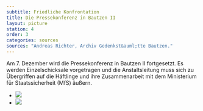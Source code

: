 ```yaml
---
subtitle: Friedliche Konfrontation
title: Die Pressekonferenz in Bautzen II
layout: picture
station: 4
order: 3
categories: sources
sources: "Andreas Richter, Archiv Gedenkst&auml;tte Bautzen."
--- 
```

Am 7. Dezember wird die Pressekonferenz in Bautzen II fortgesetzt. Es werden Einzelschicksale vorgetragen und die Anstaltsleitung muss sich zu &Uuml;bergriffen auf die H&auml;ftlinge und ihre Zusammenarbeit mit dem Ministerium f&uuml;r Staatssicherheit (MfS) &auml;u&szlig;ern.

<ul class="carousel">
	<li><a href="{{ site.gallerypath }}/4_C_Oeffentlichkeit_QuelleInfo_Pressekonferenz_1_7-12-89.jpg" data-lightbox="gallery-1"><img src="{{ site.gallerypath }}/4_C_Oeffentlichkeit_QuelleInfo_Pressekonferenz_1_7-12-89.jpg"></a></li>
	<li><a href="{{ site.gallerypath }}/4_C_Oeffentlichkeit_QuelleInfo_Pressekonferenz7-12-89.jpg" data-lightbox="gallery-1"><img src="{{ site.gallerypath }}/4_C_Oeffentlichkeit_QuelleInfo_Pressekonferenz7-12-89.jpg"></a></li>
</ul>